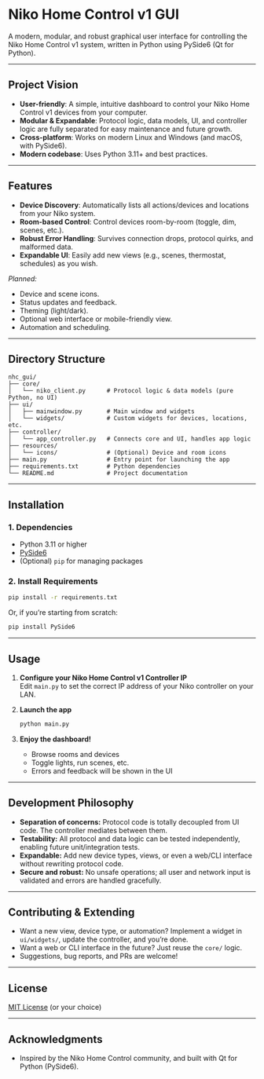 # Niko Home Control v1 GUI

A modern, modular, and robust graphical user interface for controlling the Niko Home Control v1 system, written in Python using PySide6 (Qt for Python).

---

## **Project Vision**

- **User-friendly**: A simple, intuitive dashboard to control your Niko Home Control v1 devices from your computer.
- **Modular & Expandable**: Protocol logic, data models, UI, and controller logic are fully separated for easy maintenance and future growth.
- **Cross-platform**: Works on modern Linux and Windows (and macOS, with PySide6).
- **Modern codebase**: Uses Python 3.11+ and best practices.

---

## **Features**

- **Device Discovery**: Automatically lists all actions/devices and locations from your Niko system.
- **Room-based Control**: Control devices room-by-room (toggle, dim, scenes, etc.).
- **Robust Error Handling**: Survives connection drops, protocol quirks, and malformed data.
- **Expandable UI**: Easily add new views (e.g., scenes, thermostat, schedules) as you wish.

*Planned:*
- Device and scene icons.
- Status updates and feedback.
- Theming (light/dark).
- Optional web interface or mobile-friendly view.
- Automation and scheduling.

---

## **Directory Structure**

```
nhc_gui/
├── core/
│   └── niko_client.py      # Protocol logic & data models (pure Python, no UI)
├── ui/
│   ├── mainwindow.py       # Main window and widgets
│   └── widgets/            # Custom widgets for devices, locations, etc.
├── controller/
│   └── app_controller.py   # Connects core and UI, handles app logic
├── resources/
│   └── icons/              # (Optional) Device and room icons
├── main.py                 # Entry point for launching the app
├── requirements.txt        # Python dependencies
└── README.md               # Project documentation
```

---

## **Installation**

### **1. Dependencies**

- Python 3.11 or higher
- [PySide6](https://pypi.org/project/PySide6/)
- (Optional) `pip` for managing packages

### **2. Install Requirements**

```bash
pip install -r requirements.txt
```
Or, if you’re starting from scratch:
```bash
pip install PySide6
```

---

## **Usage**

1. **Configure your Niko Home Control v1 Controller IP**  
   Edit `main.py` to set the correct IP address of your Niko controller on your LAN.

2. **Launch the app**
   ```bash
   python main.py
   ```

3. **Enjoy the dashboard!**  
   - Browse rooms and devices
   - Toggle lights, run scenes, etc.
   - Errors and feedback will be shown in the UI

---

## **Development Philosophy**

- **Separation of concerns:** Protocol code is totally decoupled from UI code. The controller mediates between them.
- **Testability:** All protocol and data logic can be tested independently, enabling future unit/integration tests.
- **Expandable:** Add new device types, views, or even a web/CLI interface without rewriting protocol code.
- **Secure and robust:** No unsafe operations; all user and network input is validated and errors are handled gracefully.

---

## **Contributing & Extending**

- Want a new view, device type, or automation? Implement a widget in `ui/widgets/`, update the controller, and you’re done.
- Want a web or CLI interface in the future? Just reuse the `core/` logic.
- Suggestions, bug reports, and PRs are welcome!

---

## **License**

[MIT License](LICENSE) (or your choice)

---

## **Acknowledgments**

- Inspired by the Niko Home Control community, and built with Qt for Python (PySide6).
